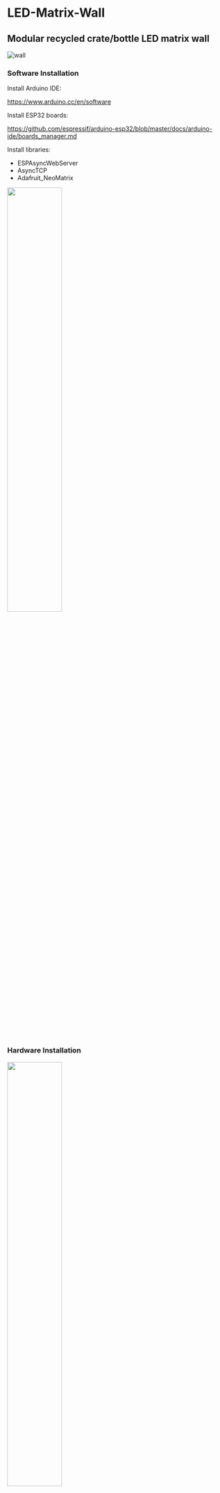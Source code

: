 # LED-Matrix-Wall
## Modular recycled crate/bottle LED matrix wall

![wall](https://user-images.githubusercontent.com/33088785/119272966-9de53c00-bc00-11eb-93fd-9585ae915c1f.gif)

### Software Installation

Install Arduino IDE: 

https://www.arduino.cc/en/software

Install ESP32 boards: 

https://github.com/espressif/arduino-esp32/blob/master/docs/arduino-ide/boards_manager.md

Install libraries:
- ESPAsyncWebServer
- AsyncTCP
- Adafruit_NeoMatrix

<img src="https://i.imgur.com/KEg2QsN.png" width="50%">

### Hardware Installation

<img src="https://i.imgur.com/ArKdRKM.jpg" width="50%">
<img src="https://i.imgur.com/qSYuE1b.jpg" width="50%">
